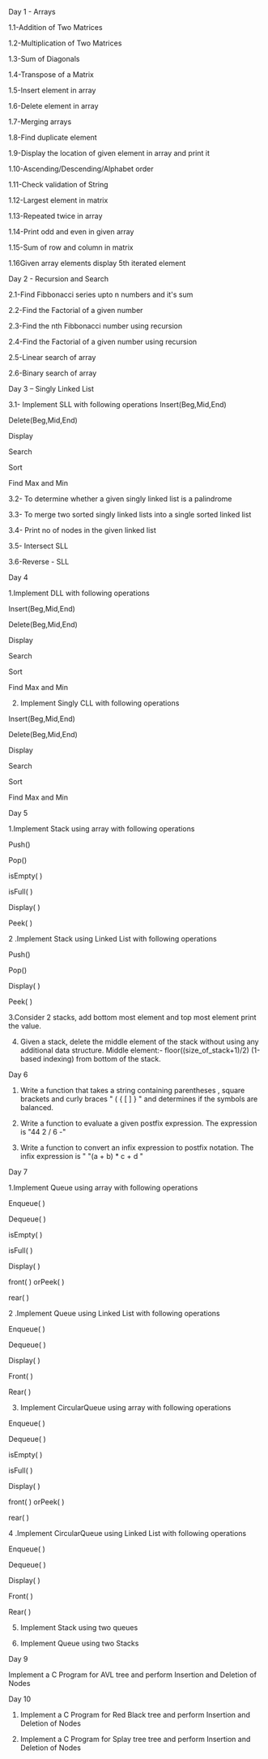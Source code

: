 Day 1 - Arrays

1.1-Addition of Two Matrices

1.2-Multiplication of Two Matrices

1.3-Sum of Diagonals

1.4-Transpose of a Matrix

1.5-Insert element in array

1.6-Delete element in array

1.7-Merging arrays

1.8-Find duplicate element

1.9-Display the location of given element in array and print it

1.10-Ascending/Descending/Alphabet order

1.11-Check validation of String

1.12-Largest element in matrix

1.13-Repeated twice in array

1.14-Print odd and even in given array

1.15-Sum of row and column in matrix

1.16Given array elements display 5th iterated element


Day 2 - Recursion and Search

2.1-Find Fibbonacci series upto n numbers and it's sum

2.2-Find the Factorial of a given number

2.3-Find the nth Fibbonacci number using recursion

2.4-Find the Factorial of a given number using recursion

2.5-Linear search of array

2.6-Binary search of array

Day 3 – Singly Linked List

3.1-	Implement SLL with following operations
Insert(Beg,Mid,End)

Delete(Beg,Mid,End)

Display

Search

Sort

Find Max and Min

3.2-	To determine whether a given singly linked list is a palindrome
   
3.3-	To merge two sorted singly linked lists into a single sorted linked list
	
3.4-	Print no of nodes in the given linked list
	
3.5-	Intersect SLL
	
3.6-Reverse - SLL

Day 4

1.Implement DLL with following operations

Insert(Beg,Mid,End)

Delete(Beg,Mid,End)

Display

Search

Sort

Find Max and Min

2. Implement Singly CLL with following operations
 
Insert(Beg,Mid,End)

Delete(Beg,Mid,End)

Display

Search

Sort

Find Max and Min

Day 5

1.Implement Stack using array with following operations

Push()

Pop()

isEmpty( )

isFull( )

Display( )

Peek( )

2 .Implement Stack using Linked List with following operations

Push()

Pop()

Display( )

Peek( )

3.Consider 2 stacks, add bottom most element and top most element print the value.

4. Given a stack, delete the middle element of the stack without using any additional data structure.
Middle element:- floor((size_of_stack+1)/2) (1-based indexing) from bottom of the stack.

Day 6
1. Write a function that takes a string containing parentheses , square brackets  and curly braces "  ( { [ ] } " and determines if the symbols are balanced.

2.  Write a function to evaluate a given postfix expression. The expression is "44 2 / 6 -"
  
3. Write a function to convert an infix expression to postfix notation. The infix expression is " "(a + b) * c + d "

Day 7

1.Implement Queue using array with following operations

Enqueue( )

Dequeue( )

isEmpty( )

isFull( )

Display( )

front( ) orPeek( )

rear( )

2 .Implement Queue using Linked List with following operations

Enqueue( )

Dequeue( )

Display( )

Front( )

Rear( )

3. Implement CircularQueue using array with following operations
 
Enqueue( )

Dequeue( )

isEmpty( )

isFull( )

Display( )

front( ) orPeek( )

rear( )

4 .Implement CircularQueue using Linked List with following operations

Enqueue( )

Dequeue( )

Display( )

Front( )

Rear( )

5. Implement Stack using two queues

6. Implement Queue using two Stacks

Day 9
   
Implement a C Program for AVL tree and perform Insertion and Deletion of Nodes

Day 10

1. Implement a C Program for Red Black tree and perform Insertion and Deletion of Nodes

2. Implement a C Program for Splay tree tree and perform Insertion and Deletion of Nodes
